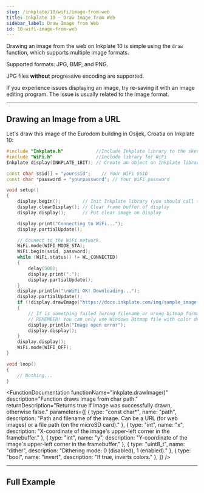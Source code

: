 ```yaml
---
slug: /inkplate/10/wifi/image-from-web
title: Inkplate 10 – Draw Image from Web
sidebar_label: Draw Image from Web
id: 10-wifi-image-from-web
---
```


Drawing an image from the web on Inkplate 10 is simple using the `draw` function, which supports multiple image formats.

<InfoBox>Supported formats: JPG, BMP, and PNG.</InfoBox>

<WarningBox>JPG files **without** progressive encoding are supported.</WarningBox>

<InfoBox>If you experience issues displaying an image, try re-saving it with an image editing program. The issue is usually related to the image format.</InfoBox>

---

## Drawing an Image from a URL

Let's draw this image of the Eurodom building in Osijek, Croatia on Inkplate 10:
<CenteredImage src="/img/inkplate_6_motion/sample_image.jpg" alt="Example Image" caption="Example image by @filipbaotic on Pexels" />

```cpp
#include "Inkplate.h"            //Include Inkplate library to the sketch
#include "WiFi.h"                //Include library for WiFi
Inkplate display(INKPLATE_1BIT); // Create an object on Inkplate library and also set library into 1 Bit mode (BW)

const char ssid[] = "yourssid";    // Your WiFi SSID
const char *password = "yourpassword"; // Your WiFi password

void setup()
{
    display.begin();        // Init Inkplate library (you should call this function ONLY ONCE)
    display.clearDisplay(); // Clear frame buffer of display
    display.display();      // Put clear image on display

    display.print("Connecting to WiFi...");
    display.partialUpdate();

    // Connect to the WiFi network.
    WiFi.mode(WIFI_MODE_STA);
    WiFi.begin(ssid, password);
    while (WiFi.status() != WL_CONNECTED)
    {
        delay(500);
        display.print(".");
        display.partialUpdate();
    }
    display.println("\nWiFi OK! Downloading...");
    display.partialUpdate();
    if (!display.drawImage("https://docs.inkplate.com/img/sample_image.jpg", 0, 0, false, false))
    {
        // If is something failed (wrong filename or wrong bitmap format), write error message on the screen.
        // REMEMBER! You can only use Windows Bitmap file with color depth of 1, 4, 8 or 24 bits with no compression!
        display.println("Image open error");
        display.display();
    }
    display.display();
    WiFi.mode(WIFI_OFF);
}

void loop()
{
    // Nothing...
}
```

<FunctionDocumentation
    functionName="inkplate.drawImage()"
    description="Function draws image from char path."
    returnDescription="Returns true if image was successfully drawn, otherwise false."
    parameters={[
    { type: "const char*", name: "path", description: "Path and filename of the image. Can be a URL (for web images) or a file path (on the microSD card)." },
    { type: "int", name: "x", description: "X-coordinate of the image's upper-left corner in the framebuffer." },
    { type: "int", name: "y", description: "Y-coordinate of the image's upper-left corner in the framebuffer." },
    { type: "uint8_t", name: "dither", description: "Dithering mode: 0 (disabled), 1 (enabled)." },
    { type: "bool", name: "invert", description: "If true, inverts colors." },
    ]}
/>

---

## Full Example

<QuickLink 
  title="Inkplate10_Image_From_Web.ino" 
  description="Connect to WiFi and draw an image from the web."
  url="https://github.com/SolderedElectronics/Inkplate-Arduino-library/blob/master/examples/Inkplate10/Advanced/WEB_WiFi/Inkplate10_Show_Pictures_From_Web/Inkplate10_Show_Pictures_From_Web.ino" 
/>